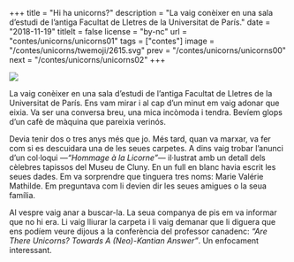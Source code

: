+++
title = "Hi ha unicorns?"
description = "La vaig conèixer en una sala d’estudi de l’antiga Facultat de Lletres de la Universitat de París."
date = "2018-11-19"
titleIt = false
license = "by-nc"
url = "contes/unicorns/unicorns01"
tags = ["contes"]
image = "/contes/unicorns/twemoji/2615.svg"
prev = "/contes/unicorns/unicorns00"
next = "/contes/unicorns/unicorns02"
+++

<img class="emoji" src="/contes/unicorns/twemoji/2615.svg" />

La vaig conèixer en una sala d’estudi de l’antiga Facultat de Lletres de la Universitat de París. Ens vam mirar i al cap d’un minut em vaig adonar que eixia. Va ser una conversa breu, una mica incòmoda i tendra. Bevíem glops d’un cafè de màquina que pareixia verinós.

Devia tenir dos o tres anys més que jo. Més tard, quan va marxar, va fer com si es descuidara una de les seues carpetes. A dins vaig trobar l’anunci d’un col·loqui —*“Hommage à la Licorne”*— il·lustrat amb un detall dels cèlebres tapissos del Museu de Cluny. En un full en blanc havia escrit les seues dades. Em va sorprendre que tinguera tres noms: Marie Valérie Mathilde. Em preguntava com li devien dir les seues amigues o la seua família.

Al vespre vaig anar a buscar-la. La seua companya de pis em va informar que no hi era. Li vaig lliurar la carpeta i li vaig demanar que li diguera que ens podíem veure dijous a la conferència del professor canadenc: *“Are There Unicorns? Towards A (Neo)-Kantian Answer”*. Un enfocament interessant.

